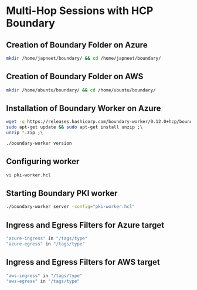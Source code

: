 # Multi-Hop Sessions with HCP Boundary
## Creation of Boundary Folder on Azure
```sh
mkdir /home/japneet/boundary/ && cd /home/japneet/boundary/
```

## Creation of Boundary Folder on AWS
```sh
mkdir /home/ubuntu/boundary/ && cd /home/ubuntu/boundary/
```

## Installation of Boundary Worker on Azure
```sh
wget -q https://releases.hashicorp.com/boundary-worker/0.12.0+hcp/boundary-worker_0.12.0+hcp_linux_amd64.zip ;\
sudo apt-get update && sudo apt-get install unzip ;\
unzip *.zip ;\

./boundary-worker version
```

## Configuring worker
```sh
vi pki-worker.hcl
```

## Starting Boundary PKI worker
```sh
./boundary-worker server -config="pki-worker.hcl"
```

## Ingress and Egress Filters for Azure target
```sh
"azure-ingress" in "/tags/type"
"azure-egress" in "/tags/type"
```

## Ingress and Egress Filters for AWS target
```sh
"aws-ingress" in "/tags/type"
"aws-egress" in "/tags/type"
```